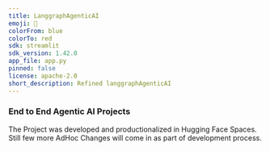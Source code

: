 ```yaml
---
title: LanggraphAgenticAI
emoji: 🐨
colorFrom: blue
colorTo: red
sdk: streamlit
sdk_version: 1.42.0
app_file: app.py
pinned: false
license: apache-2.0
short_description: Refined langgraphAgenticAI
---
```

### End to End Agentic AI Projects

The Project was developed and productionalized in Hugging Face Spaces. Still few more AdHoc Changes will come in as part of development process.